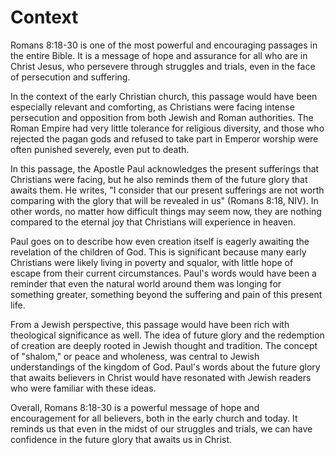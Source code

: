 # Context

Romans 8:18-30 is one of the most powerful and encouraging passages in the entire Bible. It is a message of hope and assurance for all who are in Christ Jesus, who persevere through struggles and trials, even in the face of persecution and suffering. 

In the context of the early Christian church, this passage would have been especially relevant and comforting, as Christians were facing intense persecution and opposition from both Jewish and Roman authorities. The Roman Empire had very little tolerance for religious diversity, and those who rejected the pagan gods and refused to take part in Emperor worship were often punished severely, even put to death. 

In this passage, the Apostle Paul acknowledges the present sufferings that Christians were facing, but he also reminds them of the future glory that awaits them. He writes, "I consider that our present sufferings are not worth comparing with the glory that will be revealed in us" (Romans 8:18, NIV). In other words, no matter how difficult things may seem now, they are nothing compared to the eternal joy that Christians will experience in heaven.

Paul goes on to describe how even creation itself is eagerly awaiting the revelation of the children of God. This is significant because many early Christians were likely living in poverty and squalor, with little hope of escape from their current circumstances. Paul's words would have been a reminder that even the natural world around them was longing for something greater, something beyond the suffering and pain of this present life.

From a Jewish perspective, this passage would have been rich with theological significance as well. The idea of future glory and the redemption of creation are deeply rooted in Jewish thought and tradition. The concept of "shalom," or peace and wholeness, was central to Jewish understandings of the kingdom of God. Paul's words about the future glory that awaits believers in Christ would have resonated with Jewish readers who were familiar with these ideas.

Overall, Romans 8:18-30 is a powerful message of hope and encouragement for all believers, both in the early church and today. It reminds us that even in the midst of our struggles and trials, we can have confidence in the future glory that awaits us in Christ.
